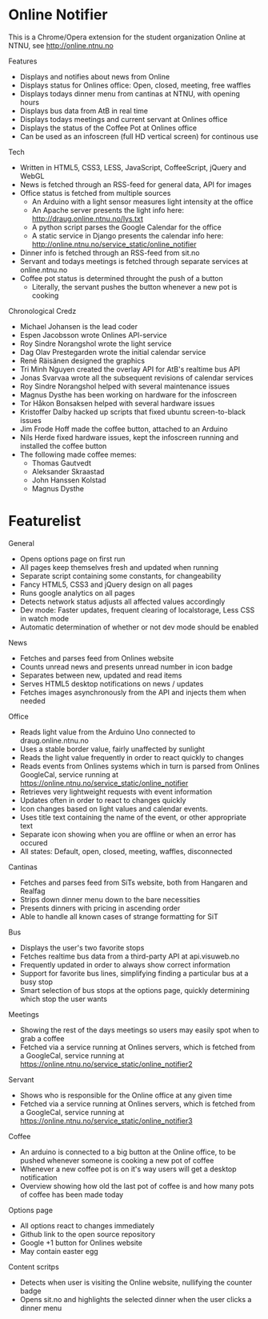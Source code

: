 # Online Notifier

This is a Chrome/Opera extension for the student organization Online at NTNU, see http://online.ntnu.no

Features

- Displays and notifies about news from Online
- Displays status for Onlines office: Open, closed, meeting, free waffles
- Displays todays dinner menu from cantinas at NTNU, with opening hours
- Displays bus data from AtB in real time
- Displays todays meetings and current servant at Onlines office
- Displays the status of the Coffee Pot at Onlines office
- Can be used as an infoscreen (full HD vertical screen) for continous use

Tech

- Written in HTML5, CSS3, LESS, JavaScript, CoffeeScript, jQuery and WebGL
- News is fetched through an RSS-feed for general data, API for images
- Office status is fetched from multiple sources
    - An Arduino with a light sensor measures light intensity at the office
    - An Apache server presents the light info here: http://draug.online.ntnu.no/lys.txt
    - A python script parses the Google Calendar for the office
    - A static service in Django presents the calendar info here: http://online.ntnu.no/service_static/online_notifier
- Dinner info is fetched through an RSS-feed from sit.no
- Servant and todays meetings is fetched through separate services at online.ntnu.no
- Coffee pot status is determined throught the push of a button
	- Literally, the servant pushes the button whenever a new pot is cooking

Chronological Credz

- Michael Johansen is the lead coder
- Espen Jacobsson wrote Onlines API-service
- Roy Sindre Norangshol wrote the light service
- Dag Olav Prestegarden wrote the initial calendar service
- René Räisänen designed the graphics
- Tri Minh Nguyen created the overlay API for AtB's realtime bus API
- Jonas Svarvaa wrote all the subsequent revisions of calendar services
- Roy Sindre Norangshol helped with several maintenance issues
- Magnus Dysthe has been working on hardware for the infoscreen
- Tor Håkon Bonsaksen helped with several hardware issues
- Kristoffer Dalby hacked up scripts that fixed ubuntu screen-to-black issues
- Jim Frode Hoff made the coffee button, attached to an Arduino
- Nils Herde fixed hardware issues, kept the infoscreen running and installed the coffee button
- The following made coffee memes:
	- Thomas Gautvedt
	- Aleksander Skraastad
	- John Hanssen Kolstad
	- Magnus Dysthe

# Featurelist

General

- Opens options page on first run
- All pages keep themselves fresh and updated when running
- Separate script containing some constants, for changeability
- Fancy HTML5, CSS3 and jQuery design on all pages
- Runs google analytics on all pages
- Detects network status adjusts all affected values accordingly
- Dev mode: Faster updates, frequent clearing of localstorage, Less CSS in watch mode
- Automatic determination of whether or not dev mode should be enabled

News

- Fetches and parses feed from Onlines website
- Counts unread news and presents unread number in icon badge
- Separates between new, updated and read items
- Serves HTML5 desktop notifications on news / updates
- Fetches images asynchronously from the API and injects them when needed

Office

- Reads light value from the Arduino Uno connected to draug.online.ntnu.no
- Uses a stable border value, fairly unaffected by sunlight
- Reads the light value frequently in order to react quickly to changes
- Reads events from Onlines systems which in turn is parsed from Onlines GoogleCal, service running at https://online.ntnu.no/service_static/online_notifier
- Retrieves very lightweight requests with event information
- Updates often in order to react to changes quickly
- Icon changes based on light values and calendar events.
- Uses title text containing the name of the event, or other appropriate text
- Separate icon showing when you are offline or when an error has occured
- All states: Default, open, closed, meeting, waffles, disconnected

Cantinas

- Fetches and parses feed from SiTs website, both from Hangaren and Realfag
- Strips down dinner menu down to the bare necessities
- Presents dinners with pricing in ascending order
- Able to handle all known cases of strange formatting for SiT

Bus

- Displays the user's two favorite stops
- Fetches realtime bus data from a third-party API at api.visuweb.no
- Frequently updated in order to always show correct information
- Support for favorite bus lines, simplifying finding a particular bus at a busy stop
- Smart selection of bus stops at the options page, quickly determining which stop the user wants

Meetings

- Showing the rest of the days meetings so users may easily spot when to grab a coffee
- Fetched via a service running at Onlines servers, which is fetched from a GoogleCal, service running at https://online.ntnu.no/service_static/online_notifier2

Servant

- Shows who is responsible for the Online office at any given time
- Fetched via a service running at Onlines servers, which is fetched from a GoogleCal, service running at https://online.ntnu.no/service_static/online_notifier3

Coffee

- An arduino is connected to a big button at the Online office, to be pushed whenever someone is cooking a new pot of coffee
- Whenever a new coffee pot is on it's way users will get a desktop notification
- Overview showing how old the last pot of coffee is and how many pots of coffee has been made today

Options page

- All options react to changes immediately
- Github link to the open source repository
- Google +1 button for Onlines website
- May contain easter egg

Content scritps

- Detects when user is visiting the Online website, nullifying the counter badge
- Opens sit.no and highlights the selected dinner when the user clicks a dinner menu

